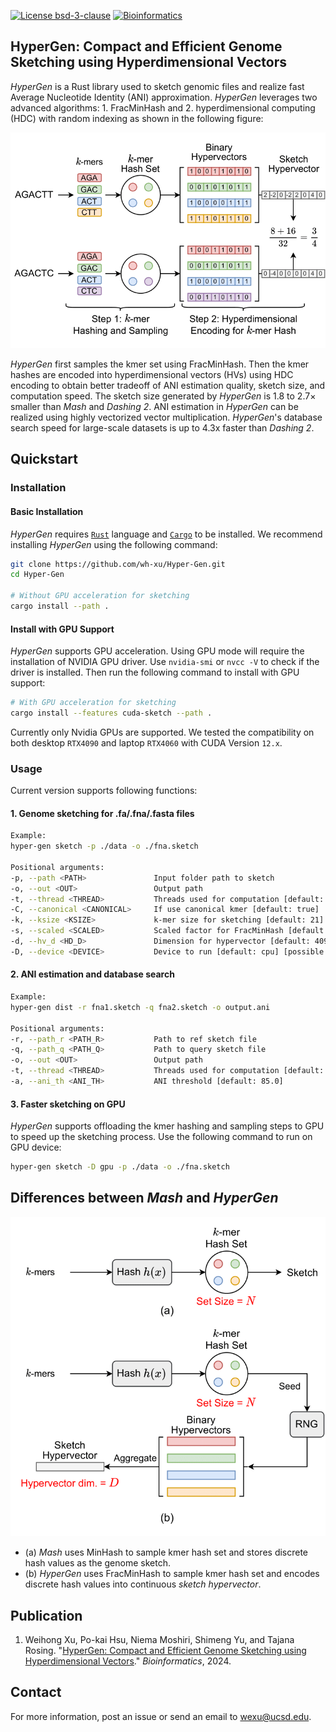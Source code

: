 [![License bsd-3-clause](https://badgen.net/badge/license/MIT/red)](https://github.com/wh-xu/Hyper-Gen/blob/main/LICENSE)
[![Bioinformatics](https://img.shields.io/badge/Bioinformatics-2024-informational)](https://academic.oup.com/bioinformatics/advance-article/doi/10.1093/bioinformatics/btae452/7714688)

## HyperGen: Compact and Efficient Genome Sketching using Hyperdimensional Vectors

_HyperGen_ is a Rust library used to sketch genomic files and realize fast Average Nucleotide Identity (ANI) approximation. _HyperGen_ leverages two advanced algorithms: 1. FracMinHash and 2. hyperdimensional computing (HDC) with random indexing as shown in the following figure:
<p align="center">
    <img src="./img/hd_set_intersec.png" width="600">
</p>

_HyperGen_ first samples the kmer set using FracMinHash. Then the kmer hashes are encoded into hyperdimensional vectors (HVs) using HDC encoding to obtain better tradeoff of ANI estimation quality, sketch size, and computation speed. The sketch size generated by _HyperGen_ is 1.8 to 2.7× smaller than _Mash_ and _Dashing 2_. ANI estimation in _HyperGen_ can be realized using highly vectorized vector multiplication. _HyperGen_'s database search speed for large-scale datasets is up to 4.3x faster than _Dashing 2_.

## Quickstart

### Installation

#### Basic Installation
_HyperGen_ requires [`Rust`](https://www.rust-lang.org/tools/install) language and [`Cargo`](https://doc.rust-lang.org/cargo/) to be installed. 
We recommend installing _HyperGen_ using the following command:
```sh
git clone https://github.com/wh-xu/Hyper-Gen.git
cd Hyper-Gen

# Without GPU acceleration for sketching
cargo install --path .
```

#### Install with GPU Support
_HyperGen_ supports GPU acceleration. Using GPU mode will require the installation of NVIDIA GPU driver. Use `nvidia-smi` or `nvcc -V` to check if the driver is installed. Then run the following command to install with GPU support:
```sh
# With GPU acceleration for sketching
cargo install --features cuda-sketch --path .
```

Currently only Nvidia GPUs are supported. We tested the compatibility on both desktop `RTX4090` and laptop `RTX4060` with CUDA Version `12.x`. 


### Usage
Current version supports following functions:

#### 1. Genome sketching for .fa/.fna/.fasta files
```sh
Example:
hyper-gen sketch -p ./data -o ./fna.sketch

Positional arguments:
-p, --path <PATH>               Input folder path to sketch
-o, --out <OUT>                 Output path 
-t, --thread <THREAD>           Threads used for computation [default: 16]
-C, --canonical <CANONICAL>     If use canonical kmer [default: true]
-k, --ksize <KSIZE>             k-mer size for sketching [default: 21]
-s, --scaled <SCALED>           Scaled factor for FracMinHash [default: 1500]
-d, --hv_d <HD_D>               Dimension for hypervector [default: 4096]
-D, --device <DEVICE>           Device to run [default: cpu] [possible values: cpu, gpu]
```


#### 2. ANI estimation and database search
```sh
Example:
hyper-gen dist -r fna1.sketch -q fna2.sketch -o output.ani

Positional arguments:
-r, --path_r <PATH_R>           Path to ref sketch file
-q, --path_q <PATH_Q>           Path to query sketch file
-o, --out <OUT>                 Output path 
-t, --thread <THREAD>           Threads used for computation [default: 16]
-a, --ani_th <ANI_TH>           ANI threshold [default: 85.0]
```

#### 3. Faster sketching on GPU

_HyperGen_ supports offloading the kmer hashing and sampling steps to GPU to speed up the sketching process. Use the following command to run on GPU device:
```sh
hyper-gen sketch -D gpu -p ./data -o ./fna.sketch
```

## Differences between _Mash_ and _HyperGen_

<p align="center">
    <img src="./img/alg_comparison.png" width="600">
</p>

- (a) _Mash_ uses MinHash to sample kmer hash set and stores discrete hash values as the genome sketch.
- (b) _HyperGen_ uses FracMinHash to sample kmer hash set and encodes discrete hash values into continuous _sketch hypervector_.


## Publication
1. Weihong Xu, Po-kai Hsu, Niema Moshiri, Shimeng Yu, and Tajana Rosing. "[HyperGen: Compact and Efficient Genome Sketching using Hyperdimensional Vectors](https://academic.oup.com/bioinformatics/advance-article/doi/10.1093/bioinformatics/btae452/7714688)." _Bioinformatics_, 2024.


## Contact
For more information, post an issue or send an email to <wexu@ucsd.edu>.
